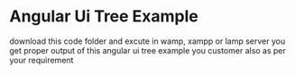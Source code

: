 # Angular Ui Tree Example
download this code folder and excute in wamp, xampp or lamp server you get proper output of this angular ui tree example
you customer also as per your requirement
